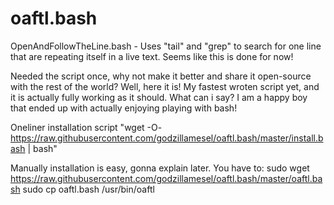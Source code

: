 # oaftl.bash
OpenAndFollowTheLine.bash - Uses "tail" and "grep" to search for one line that are repeating itself in a live text. Seems like this is done for now!


Needed the script once, why not make it better and share it open-source with the rest of the world? Well, here it is! My fastest wroten script yet, and it is actually fully working as it should. What can i say? I am a happy boy that ended up with actually enjoying playing with bash!

Oneliner installation script "wget -O- https://raw.githubusercontent.com/godzillamesel/oaftl.bash/master/install.bash | bash"


Manually installation is easy, gonna explain later.
You have to:
sudo wget https://raw.githubusercontent.com/godzillamesel/oaftl.bash/master/oaftl.bash
sudo cp oaftl.bash /usr/bin/oaftl
